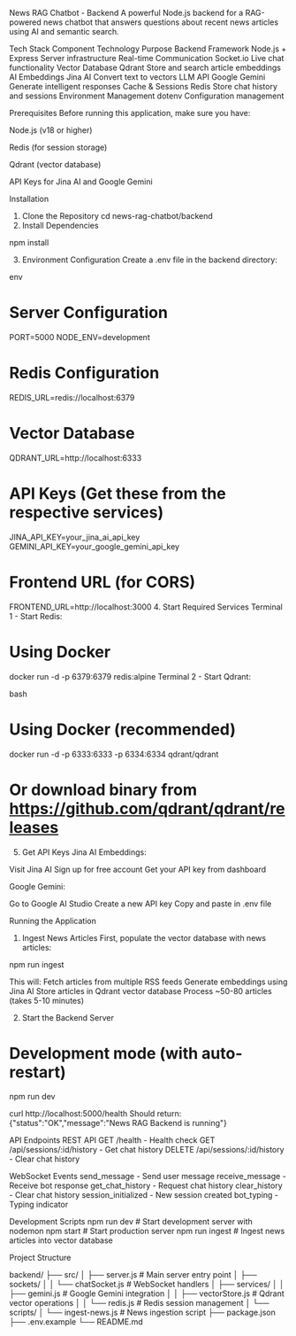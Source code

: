 News RAG Chatbot - Backend
A powerful Node.js backend for a RAG-powered news chatbot that answers questions about recent news articles using AI and semantic search.

Tech Stack
Component	Technology	Purpose
Backend Framework	Node.js + Express	Server infrastructure
Real-time Communication	Socket.io	Live chat functionality
Vector Database	Qdrant	Store and search article embeddings
AI Embeddings	Jina AI	Convert text to vectors
LLM API	Google Gemini	Generate intelligent responses
Cache & Sessions	Redis	Store chat history and sessions
Environment Management	dotenv	Configuration management

Prerequisites
Before running this application, make sure you have:

Node.js (v18 or higher)

Redis (for session storage)

Qdrant (vector database)

API Keys for Jina AI and Google Gemini

Installation
1. Clone the Repository
cd news-rag-chatbot/backend
2. Install Dependencies


npm install

3. Environment Configuration
Create a .env file in the backend directory:

env
# Server Configuration
PORT=5000
NODE_ENV=development
# Redis Configuration
REDIS_URL=redis://localhost:6379
# Vector Database
QDRANT_URL=http://localhost:6333
# API Keys (Get these from the respective services)
JINA_API_KEY=your_jina_ai_api_key
GEMINI_API_KEY=your_google_gemini_api_key

# Frontend URL (for CORS)
FRONTEND_URL=http://localhost:3000
4. Start Required Services
Terminal 1 - Start Redis:


# Using Docker
docker run -d -p 6379:6379 redis:alpine
Terminal 2 - Start Qdrant:

bash
# Using Docker (recommended)
docker run -d -p 6333:6333 -p 6334:6334 qdrant/qdrant

# Or download binary from https://github.com/qdrant/qdrant/releases
5. Get API Keys
Jina AI Embeddings:

Visit Jina AI
Sign up for free account
Get your API key from dashboard

Google Gemini:

Go to Google AI Studio
Create a new API key
Copy and paste in .env file

Running the Application
1. Ingest News Articles
First, populate the vector database with news articles:

npm run ingest

This will:
Fetch articles from multiple RSS feeds
Generate embeddings using Jina AI
Store articles in Qdrant vector database
Process ~50-80 articles (takes 5-10 minutes)

2. Start the Backend Server
# Development mode (with auto-restart)
npm run dev


curl http://localhost:5000/health
Should return: {"status":"OK","message":"News RAG Backend is running"}

API Endpoints
REST API
GET /health - Health check
GET /api/sessions/:id/history - Get chat history
DELETE /api/sessions/:id/history - Clear chat history

WebSocket Events
send_message - Send user message
receive_message - Receive bot response
get_chat_history - Request chat history
clear_history - Clear chat history
session_initialized - New session created
bot_typing - Typing indicator

Development Scripts
npm run dev          # Start development server with nodemon
npm start           # Start production server
npm run ingest      # Ingest news articles into vector database


Project Structure

backend/
├── src/
│   ├── server.js           # Main server entry point
│   ├── sockets/
│   │   └── chatSocket.js   # WebSocket handlers
│   ├── services/
│   │   ├── gemini.js       # Google Gemini integration
│   │   ├── vectorStore.js  # Qdrant vector operations
│   │   └── redis.js        # Redis session management
│   └── scripts/
│       └── ingest-news.js  # News ingestion script
├── package.json
├── .env.example
└── README.md